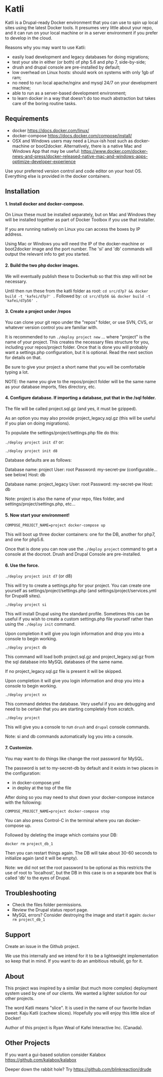# Katli


Katli is a Drupal-ready Docker environment that you can use to spin up local
sites using the latest Docker tools. It presumes very little about your repo,
and it can run on your local machine or in a server environment if you prefer
to develop in the cloud.

Reasons why you may want to use Katli:

* easily load development and legacy databases for doing migrations;
* test your site in either (or both) of php 5.6 and php 7, side-by-side;
* drush and drupal console are pre-installed by default;
* low overhead on Linux hosts: should work on systems with only 1gb of ram;
* no need to run local apache/nginx and mysql 24/7 on your development machine;
* able to run as a server-based development environment;
* to learn docker in a way that doesn't do too much abstraction but takes care
  of the boring routine tasks.

## Requirements

* docker https://docs.docker.com/linux/
* docker-compose https://docs.docker.com/compose/install/
* OSX and Windows users may need a Linux-ish host such as docker-machine or boot2docker. Alternatively, there is a native Mac and Windows App that may be useful: https://www.docker.com/docker-news-and-press/docker-released-native-mac-and-windows-apps-optimize-developer-experience

Use your preferred version control and code editor on your host OS. Everything else is provided in the docker containers.

## Installation

#### 1. Install docker and docker-compose.

On Linux these must be installed separately, but on Mac and Windows they will
be installed together as part of Docker Toolbox if you use that installer.

If you are running natively on Linux you can access the boxes by IP address.

Using Mac or Windows you will need the IP of the docker-machine or boot2docker
image and the port number. The 'si' and 'db' commands will output the relevant
info to get you started.

#### 2. Build the two php docker images.

We will eventually publish these to Dockerhub so that this step will not be necessary.

Until then run these from the katli folder as root:
`cd src/d7p7 && docker build -t 'kafei/d7p7' .`
Followed by:
`cd src/d7p56 && docker build -t 'kafei/d7p56' .`

#### 3. Create a project under /repos

You can clone your git repo under the "repos" folder, or use SVN, CVS, or
whatever version control you are familiar with.

It is recommended to run `./deploy project new` ... where "project" is the name
of your project. This creates the necessary files structure for you, including
your repos/project folder. Once that is done you will probably want a
settings.php configuration, but it is optional. Read the next section for
details on that.

Be sure to give your project a short name that you will be comfortable typing a
lot.

NOTE: the name you give to the repos/project folder will be the same name as
your database imports, files directory, etc.

#### 4. Configure database. If importing a database, put that in the /sql folder.

The file will be called project.sql.gz (and yes, it must be gzipped).

As an option you may also provide project_legacy.sql.gz (this will be useful if
you plan on doing migrations).

To populate the settings/project/settings.php file do this:

`./deploy project init d7` or:

`./deploy project init d8`

Database defaults are as follows:

Database name: project
User: root
Password: my-secret-pw (configurable... see below)
Host: db

Database name: project_legacy
User: root
Password: my-secret-pw
Host: db

Note: project is also the name of your repo, files folder, and settings/project/settings.php, etc...

#### 5. Now start your environment!

`COMPOSE_PROJECT_NAME=project docker-compose up`

This will boot up three docker containers: one for the DB, another for php7,
and one for php5.6.

Once that is done you can now use the `./deploy project` command to get a
console at the docroot. Drush and Drupal Console are pre-installed.

#### 6. Use the force.

`./deploy project init d7` (or d8)

This will try to create a settings.php for your project. You can create one
yourself as settings/project/settings.php (and settings/project/services.yml
for Drupal8 sites).

`./deploy project si`

This will install Drupal using the standard profile. Sometimes this can be
useful if you wish to create a custom settings.php file yourself rather than
using the `./deploy init` command.

Upon completion it will give you login information and drop you into a console
to begin working.

`./deploy project db`

This command will load both project.sql.gz and project_legacy.sql.gz from the
sql database into MySQL databases of the same name.

If no project_legacy.sql.gz file is present it will be skipped.

Upon completion it will give you login information and drop you into a console
to begin working.

`./deploy project xx`

This command deletes the database. Very useful if you are debugging and need to
be certain that you are starting completely from scratch.

`./deploy project`

This will give you a console to run `drush` and `drupal` console commands.

Note: si and db commands automatically log you into a console.

#### 7. Customize.

You may want to do things like change the root password for MySQL.

The password is set to my-secret-db by default and it exists in two places in
the configuration:

- in docker-compose.yml
- in deploy at the top of the file

After doing so you may need to shut down your docker-compose instance with the
following:

`COMPOSE_PROJECT_NAME=project docker-compose stop`

You can also press Control-C in the terminal where you ran docker-compose up.

Followed by deleting the image which contains your DB:

`docker rm project_db_1`

Then you can restart things again. The DB will take about 30-60 seconds to
initialize again (and it will be empty).

Note: we did not set the root password to be optional as this restricts the use
of root to 'localhost', but the DB in this case is on a separate box that is
called 'db' to the eyes of Drupal.

## Troubleshooting

* Check the files folder permissions.
* Review the Drupal status report page.
* MySQL errors? Consider destroying the image and start it again: `docker rm project_db_1`

## Support

Create an issue in the Github project.

We use this internally and we intend for it to be a lightweight implementation
so keep that in mind. If you want to do an ambitious rebuild, go for it.

## About

This project was inspired by a similar (but much more complex) deployment
system used by one of our clients. We wanted a lighter solution for our other
projects.

The word Katli means "slice". It is used in the name of our favorite Indian
sweet: Kaju Katli (cachew slices). Hopefully you will enjoy this little slice
of Docker!

Author of this project is Ryan Weal of Kafei Interactive Inc. (Canada).

## Other Projects

If you want a gui-based solution consider Kalabox https://github.com/kalabox/kalabox

Deeper down the rabbit hole? Try https://github.com/blinkreaction/drude

